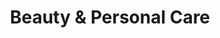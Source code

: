 ---
layout: category
slug: beauty
title: Beauty & Personal Care
lang: en
permalink: /en/category/beauty/
--- 
